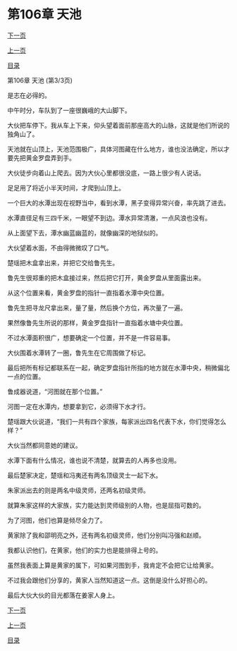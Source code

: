 <h1>第106章   天池</h1>
            <div><p><a href="./318_%E7%AC%AC107%E7%AB%A0_%E6%B4%9E%E7%AA%9F.md">下一页</a></p><p><a href="./316_%E7%AC%AC106%E7%AB%A0_%E5%A4%A9%E6%B1%A0.md">上一页</a></p><p><a href="../">目录</a></p></div>
            <div><p>第106章   天池 (第3/3页)</p><p>是志在必得的。</p><p>中午时分，车队到了一座很巍峨的大山脚下。</p><p>大伙把车停下。我从车上下来，仰头望着面前那座高大的山脉，这就是他们所说的独角山了。</p><p>天池就在山顶上，天池范围极广，具体河图藏在什么地方，谁也没法确定，所以才要先把黄金罗盘弄到手。</p><p>大伙徒步向着山上爬去。因为大伙心里都很没底，一路上很少有人说话。</p><p>足足用了将近小半天时间，才爬到山顶上。</p><p>一个巨大的水潭出现在视野当中，看到水潭，黑子变得异常兴奋，率先跳了进去。</p><p>水潭直径足有三四千米，一眼望不到边。潭水异常清澈，一点风浪也没有。</p><p>从上面望下去，潭水幽蓝幽蓝的，就像幽深的地狱似的。</p><p>大伙望着水面，不由得微微叹了口气。</p><p>楚瑶把木盒拿出来，并把它交给鲁先生。</p><p>鲁先生很郑重的把木盒接过来，然后把它打开，黄金罗盘从里面露出来。</p><p>从这个位置来看，黄金罗盘的指针一直指着水潭中央位置。</p><p>鲁先生把寻龙尺拿出来，量了量，然后换个方位，再次量了一遍。</p><p>果然像鲁先生所说的那样，黄金罗盘指针一直指着水塘中央位置。</p><p>不过水潭面积很广，想要确定一个位置，并不是一件容易事。</p><p>大伙围着水潭转了一圈，鲁先生在它周围做了标记。</p><p>最后把所有标记都联系在一起，确定罗盘指针所指的地方就在水潭中央，稍微偏北一点的位置。</p><p>鲁成器说道，“河图就在那个位置。”</p><p>河图一定在水潭内，想要拿到它，必须得下水才行。</p><p>楚瑶跟大伙说道，“我们一共有四个家族，每家派出四名代表下水，你们觉得怎么样？”</p><p>大伙当然都同意她的建议。</p><p>水潭下面有什么情况，谁也说不清楚，就算去的人再多也没用。</p><p>最后楚家决定，楚瑶和冯夷还有两名顶级灵士一起下水。</p><p>朱家派出去的则是两名中级灵师，还两名初级灵师。</p><p>就算朱家这样的大家族，实力能达到灵师级别的人物，也是屈指可数的。</p><p>为了河图，他们也算是倾尽全力了。</p><p>黄家除了我和邵明亮之外，还有两名初级灵师，他们分别叫冯强和赵顺。</p><p>我都认识他们，在黄家，他们的实力也是能排得上号的。</p><p>虽然我表面上算是黄家的属下，可如果河图到手，我肯定不会把它让给黄家。</p><p>不过我会跟他们分享的，黄家人当然知道这一点。这倒是没什么好担心的。</p><p>最后大伙大伙的目光都落在姜家人身上。</p></div>
            <div><p><a href="./318_%E7%AC%AC107%E7%AB%A0_%E6%B4%9E%E7%AA%9F.md">下一页</a></p><p><a href="./316_%E7%AC%AC106%E7%AB%A0_%E5%A4%A9%E6%B1%A0.md">上一页</a></p><p><a href="../">目录</a></p></div>